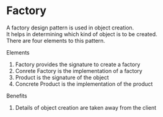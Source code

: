 # Factory

<p>
A factory design pattern is used in object creation.<br />
It helps in determining which kind of object is to be created.<br />
There are four elements to this pattern.<br />
</p>

Elements
1. Factory provides the signature to create a factory
2. Conrete Factory is the implementation of a factory
3. Product is the signature of the object
4. Concrete Product is the implementation of the product

Benefits
1. Details of object creation are taken away from the client
